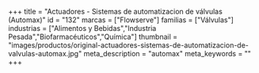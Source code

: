 +++
title = "Actuadores - Sistemas de automatizacion de válvulas (Automax)"
id = "132"
marcas = ["Flowserve"]
familias = ["Válvulas"]
industrias = ["Alimentos y Bebidas","Industria Pesada","Biofarmacéuticos","Química"]
thumbnail = "images/productos/original-actuadores-sistemas-de-automatizacion-de-valvulas-automax.jpg"
meta_description = "automax"
meta_keywords = ""
+++
